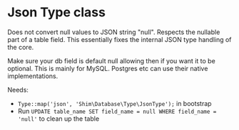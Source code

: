 # Json Type class

Does not convert null values to JSON string "null". Respects the nullable part of a table field.
This essentially fixes the internal JSON type handling of the core.

Make sure your db field is default null allowing then if you want it to be optional.
This is mainly for MySQL. Postgres etc can use their native implementations.

Needs:
- `Type::map('json', 'Shim\Database\Type\JsonType');` in bootstrap
- Run `UPDATE table_name SET field_name = null WHERE field_name = 'null'` to clean up the table
